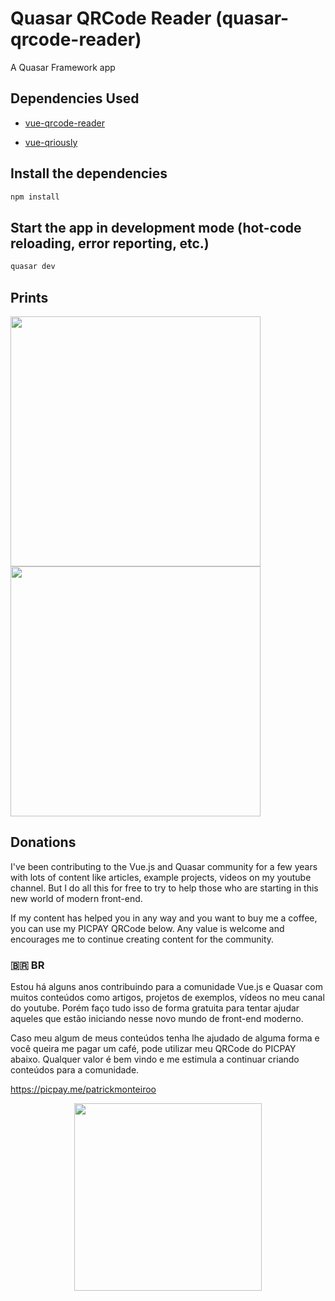 # Quasar QRCode Reader (quasar-qrcode-reader)

A Quasar Framework app

## Dependencies Used
- [vue-qrcode-reader](https://www.npmjs.com/package/vue-qrcode-reader)

- [vue-qriously](https://www.npmjs.com/package/vue-qriously)

## Install the dependencies
```bash
npm install
```

## Start the app in development mode (hot-code reloading, error reporting, etc.)
```bash
quasar dev
```

## Prints

<img src="https://github.com/patrickmonteiro/quasar-qrcode-reader/blob/master/docs/logo1.PNG?raw=true&"  height="400">

<img src="https://github.com/patrickmonteiro/quasar-qrcode-reader/blob/master/docs/logo2.PNG?raw=true&"  height="400">


## Donations

I've been contributing to the Vue.js and Quasar community for a few years with lots of content like articles, example projects, videos on my youtube channel. But I do all this for free to try to help those who are starting in this new world of modern front-end.

If my content has helped you in any way and you want to buy me a coffee, you can use my PICPAY QRCode below. Any value is welcome and encourages me to continue creating content for the community.


### 🇧🇷 **BR**

 Estou há alguns anos contribuindo para a comunidade Vue.js e Quasar com muitos conteúdos como artigos, projetos de exemplos, vídeos no meu canal do youtube. Porém faço tudo isso de forma gratuita para tentar ajudar aqueles que estão iniciando nesse novo mundo de front-end moderno.

Caso meu algum de meus conteúdos tenha lhe ajudado de alguma forma e você queira me pagar um café, pode utilizar meu QRCode do PICPAY abaixo. Qualquer valor é bem vindo e me estimula a continuar criando conteúdos para a comunidade.

 https://picpay.me/patrickmonteiroo

<div style="text-align: center;">
 <img src="https://github.com/patrickmonteiro/patrickmonteiro/blob/main/assets/picpay.jpg?raw=true" width="300px">
</div>
